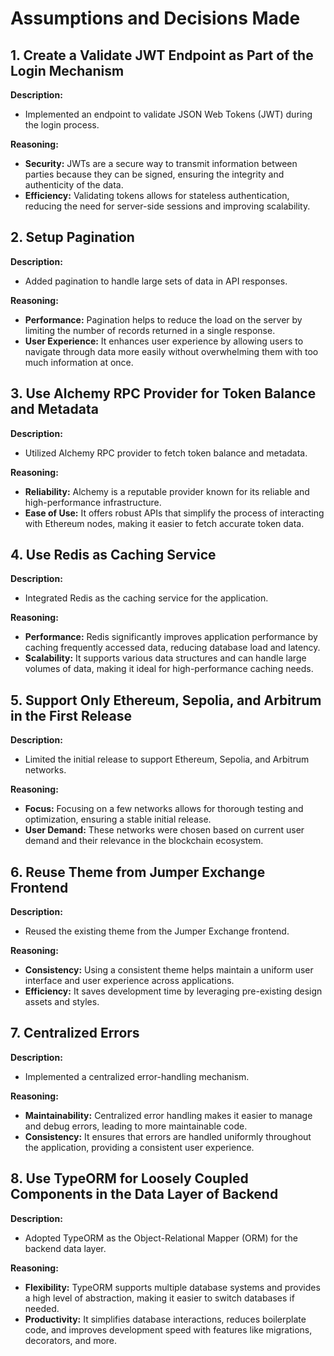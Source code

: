 # Assumptions and Decisions Made

## 1. Create a Validate JWT Endpoint as Part of the Login Mechanism
**Description:**
- Implemented an endpoint to validate JSON Web Tokens (JWT) during the login process.

**Reasoning:**
- **Security:** JWTs are a secure way to transmit information between parties because they can be signed, ensuring the integrity and authenticity of the data.
- **Efficiency:** Validating tokens allows for stateless authentication, reducing the need for server-side sessions and improving scalability.

## 2. Setup Pagination
**Description:**
- Added pagination to handle large sets of data in API responses.

**Reasoning:**
- **Performance:** Pagination helps to reduce the load on the server by limiting the number of records returned in a single response.
- **User Experience:** It enhances user experience by allowing users to navigate through data more easily without overwhelming them with too much information at once.

## 3. Use Alchemy RPC Provider for Token Balance and Metadata
**Description:**
- Utilized Alchemy RPC provider to fetch token balance and metadata.

**Reasoning:**
- **Reliability:** Alchemy is a reputable provider known for its reliable and high-performance infrastructure.
- **Ease of Use:** It offers robust APIs that simplify the process of interacting with Ethereum nodes, making it easier to fetch accurate token data.

## 4. Use Redis as Caching Service
**Description:**
- Integrated Redis as the caching service for the application.

**Reasoning:**
- **Performance:** Redis significantly improves application performance by caching frequently accessed data, reducing database load and latency.
- **Scalability:** It supports various data structures and can handle large volumes of data, making it ideal for high-performance caching needs.

## 5. Support Only Ethereum, Sepolia, and Arbitrum in the First Release
**Description:**
- Limited the initial release to support Ethereum, Sepolia, and Arbitrum networks.

**Reasoning:**
- **Focus:** Focusing on a few networks allows for thorough testing and optimization, ensuring a stable initial release.
- **User Demand:** These networks were chosen based on current user demand and their relevance in the blockchain ecosystem.

## 6. Reuse Theme from Jumper Exchange Frontend
**Description:**
- Reused the existing theme from the Jumper Exchange frontend.

**Reasoning:**
- **Consistency:** Using a consistent theme helps maintain a uniform user interface and user experience across applications.
- **Efficiency:** It saves development time by leveraging pre-existing design assets and styles.

## 7. Centralized Errors
**Description:**
- Implemented a centralized error-handling mechanism.

**Reasoning:**
- **Maintainability:** Centralized error handling makes it easier to manage and debug errors, leading to more maintainable code.
- **Consistency:** It ensures that errors are handled uniformly throughout the application, providing a consistent user experience.

## 8. Use TypeORM for Loosely Coupled Components in the Data Layer of Backend
**Description:**
- Adopted TypeORM as the Object-Relational Mapper (ORM) for the backend data layer.

**Reasoning:**
- **Flexibility:** TypeORM supports multiple database systems and provides a high level of abstraction, making it easier to switch databases if needed.
- **Productivity:** It simplifies database interactions, reduces boilerplate code, and improves development speed with features like migrations, decorators, and more.
